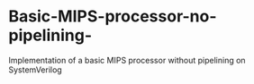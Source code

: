 # Basic-MIPS-processor-no-pipelining-
Implementation of a basic MIPS processor without pipelining on SystemVerilog
